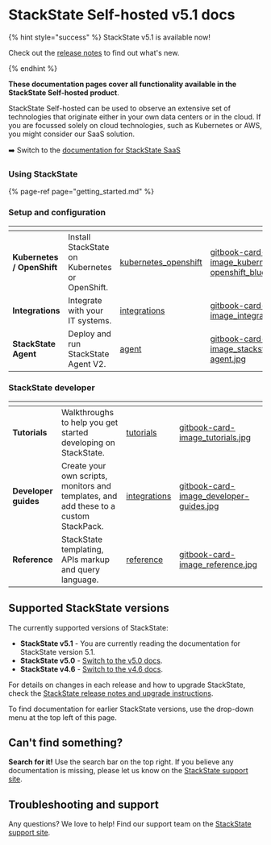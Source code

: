 # StackState Self-hosted v5.1 docs

{% hint style="success" %}
StackState v5.1 is available now!

Check out the [release notes](/setup/upgrade-stackstate/sts-release-notes.md) to find out what's new.

{% endhint %}

**These documentation pages cover all functionality available in the StackState Self-hosted product**. 

StackState Self-hosted can be used to observe an extensive set of technologies that originate either in your own data centers or in the cloud. If you are focussed solely on cloud technologies, such as Kubernetes or AWS, you might consider our SaaS solution. 

➡️ Switch to the [documentation for StackState SaaS](https://docs.stackstate.com/v/stackstate-saas/)

### Using StackState

{% page-ref page="getting_started.md" %}

### Setup and configuration

<table data-view="cards">
    <thead>
        <tr>
            <th></th>
            <th></th>
            <th data-hidden data-card-target data-type="content-ref"></th>
            <th data-hidden data-card-cover data-type="files"></th>
        </tr>
    </thead>
    <tbody>
        <tr>
            <td><strong>Kubernetes / OpenShift</strong></td><td>Install StackState on Kubernetes or OpenShift.</td>
            <td><a href="setup/install-stackstate/kubernetes_openshift/">kubernetes_openshift</a></td>
            <td><a href=".gitbook/assets/gitbook-card-image_kubernetes-openshift_blue.jpg">gitbook-card-image_kubernetes-openshift_blue.jpg</a></td>
        </tr>
        <tr>
            <td><strong>Integrations</strong></td>
            <td>Integrate with your IT systems.</td>
            <td><a href="stackpacks/integrations/">integrations</a></td>
            <td><a href=".gitbook/assets/gitbook-card-image_integrations.jpg">gitbook-card-image_integrations.jpg</a></td>
        </tr>
        <tr>
            <td><strong>StackState Agent</strong></td>
            <td>Deploy and run StackState Agent V2.</td>
            <td><a href="setup/agent/">agent</a></td>
            <td><a href=".gitbook/assets/gitbook-card-image_stackstate-agent.jpg">gitbook-card-image_stackstate-agent.jpg</a></td>
        </tr>
    </tbody>
</table>

### StackState developer

<table data-view="cards">
    <thead>
        <tr>
            <th></th>
            <th></th>
            <th data-hidden data-card-target data-type="content-ref"></th>
            <th data-hidden data-card-cover data-type="files"></th>
        </tr>
    </thead>
    <tbody>
        <tr>
            <td><strong>Tutorials</strong></td>
            <td>Walkthroughs to help you get started developing on StackState.</td>
            <td><a href="develop/tutorials/">tutorials</a></td>
            <td><a href=".gitbook/assets/gitbook-card-image_tutorials.jpg">gitbook-card-image_tutorials.jpg</a></td>
        </tr>
        <tr>
            <td><strong>Developer guides</strong></td>
            <td>Create your own scripts, monitors and templates, and add these to a custom StackPack.</td>
            <td><a href="develop/developer-guides/">integrations</a></td>
            <td><a href=".gitbook/assets/gitbook-card-image_developer-guides.jpg">gitbook-card-image_developer-guides.jpg</a></td>
        </tr>
        <tr>
            <td><strong>Reference</strong></td>
            <td>StackState templating, APIs markup and query language.</td>
            <td><a href="develop/reference/">reference</a></td>
            <td><a href=".gitbook/assets/gitbook-card-image_reference.jpg">gitbook-card-image_reference.jpg</a></td>
        </tr>
    </tbody>
</table>

## Supported StackState versions

The currently supported versions of StackState:

* **StackState v5.1** - You are currently reading the documentation for StackState version 5.1.
* **StackState v5.0** - [Switch to the v5.0 docs](https://docs.stackstate.com/v/5.0/).
* **StackState v4.6** - [Switch to the v4.6 docs](https://docs.stackstate.com/v/4.6/).

For details on changes in each release and how to upgrade StackState, check the [StackState release notes and upgrade instructions](setup/upgrade-stackstate/).

To find documentation for earlier StackState versions, use the drop-down menu at the top left of this page.

## Can't find something?

**Search for it!** Use the search bar on the top right. 
If you believe any documentation is missing, please let us know on the [StackState support site](http://support.stackstate.com/).

## Troubleshooting and support

Any questions? We love to help! Find our support team on the [StackState support site](http://support.stackstate.com/).


